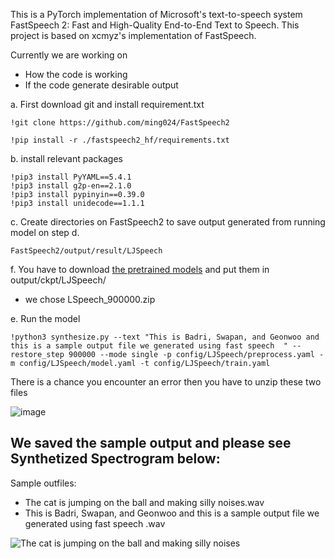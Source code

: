 This is a PyTorch implementation of Microsoft's text-to-speech system FastSpeech 2: Fast and High-Quality End-to-End Text to Speech. This project is based on xcmyz's implementation of FastSpeech. 

Currently we are working on 
* How the code is working 
* If the code generate desirable output 

a. First download git and install requirement.txt


```
!git clone https://github.com/ming024/FastSpeech2 
```
```
!pip install -r ./fastspeech2_hf/requirements.txt
```


b. install relevant packages 

```
!pip3 install PyYAML==5.4.1
!pip3 install g2p-en==2.1.0
!pip3 install pypinyin==0.39.0
!pip3 install unidecode==1.1.1
```
c. Create directories on FastSpeech2 to save output generated from running model on step d. 
```
FastSpeech2/output/result/LJSpeech
```


f. You have to download [the pretrained models](https://drive.google.com/drive/folders/1DOhZGlTLMbbAAFZmZGDdc77kz1PloS7F?usp=sharing) and put them in output/ckpt/LJSpeech/
* we chose LSpeech_900000.zip

e. Run the model

```
!python3 synthesize.py --text "This is Badri, Swapan, and Geonwoo and this is a sample output file we generated using fast speech  " --restore_step 900000 --mode single -p config/LJSpeech/preprocess.yaml -m config/LJSpeech/model.yaml -t config/LJSpeech/train.yaml
```
There is a chance you encounter an error then you have to unzip these two files 

![image](https://user-images.githubusercontent.com/71423299/164359823-6d5604c6-9e0e-4f46-a696-2cf400bcd492.png)



## We saved the sample output and please see Synthetized Spectrogram below:
Sample outfiles: 
* The cat is jumping on the ball and making silly noises.wav
* This is Badri, Swapan, and Geonwoo and this is a sample output file we generated using fast speech .wav

![The cat is jumping on the ball and making silly noises](https://user-images.githubusercontent.com/71423299/164358203-ff250893-661f-4f28-9d37-2c1f6161fa0f.png)
